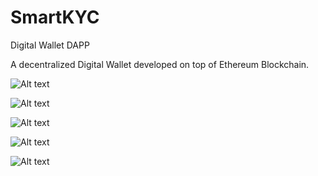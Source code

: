 # SmartKYC
Digital Wallet DAPP

A decentralized Digital Wallet developed on top of Ethereum Blockchain.

![Alt text](https://github.com/Kerala-Blockchain-Academy/SmartKYC/blob/master/screenshots/1.PNG?raw=true "Sign-Up Form")

![Alt text](https://github.com/Kerala-Blockchain-Academy/SmartKYC/blob/master/screenshots/4.PNG?raw=true "Login Form")

![Alt text](https://github.com/Kerala-Blockchain-Academy/SmartKYC/blob/master/screenshots/5.PNG?raw=true "Balance Form")

![Alt text](https://github.com/Kerala-Blockchain-Academy/SmartKYC/blob/master/screenshots/7.PNG?raw=true "Payment Form")

![Alt text](https://github.com/Kerala-Blockchain-Academy/SmartKYC/blob/master/screenshots/8.PNG?raw=true "Transactions Form")
